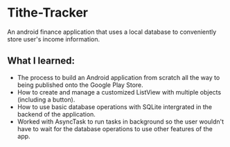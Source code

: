 # Tithe-Tracker
An android finance application that uses a local database to conveniently store user's income information.

## What I learned:
- The process to build an Android application from scratch all the way to being published onto the Google Play Store.
- How to create and manage a customized ListView with multiple objects (including a button).
- How to use basic database operations with SQLite intergrated in the backend of the application.
- Worked with AsyncTask to run tasks in background so the user wouldn't have to wait for the database operations to use other features of the app.
